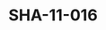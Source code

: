 ---
pid: SHA-11-016
title: SHA-11-016
language: ar
original_label: 
rights: شرحبيل احمد
location_of_original: شرحبيل احمد
photographer_or_studio: 
scanned_from: photograph 15.4 by 20.4
_date: '1966'
location: الخرطوم
description: استقبال فرقة هرامبي مع صادق المهدي
additional_notes: 
permission_display: 'yes'
on_server: 'no'
on_website: 'no'
permalink: /photopages/ar/SHA-11-016
layout: photo-page
---